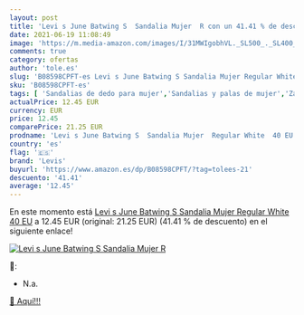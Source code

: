 ```yaml
---
layout: post
title: 'Levi s June Batwing S  Sandalia Mujer  R con un 41.41 % de descuento'
date: 2021-06-19 11:08:49
image: 'https://m.media-amazon.com/images/I/31MWIgobhVL._SL500_._SL400_.jpg'
comments: true
category: ofertas
author: 'tole.es'
slug: 'B08598CPFT-es Levi s June Batwing S Sandalia Mujer Regular White 40 EU'
sku: 'B08598CPFT-es'
tags: [ 'Sandalias de dedo para mujer','Sandalias y palas de mujer','Zapatos','Zapatos para mujer','Zapatos y complementos','levis','sandalia', ]
actualPrice: 12.45 EUR
currency: EUR
price: 12.45
comparePrice: 21.25 EUR
prodname: 'Levi s June Batwing S  Sandalia Mujer  Regular White  40 EU'
country: 'es'
flag: '🇪🇸'
brand: 'Levis'
buyurl: 'https://www.amazon.es/dp/B08598CPFT/?tag=tolees-21'
descuento: '41.41'
average: '12.45'
---
```


En este momento está [Levi s June Batwing S  Sandalia Mujer  Regular White  40 EU](https://www.amazon.es/dp/B08598CPFT/?tag=tolees-21) a 12.45 EUR (original: 21.25 EUR) (41.41 %  de descuento) en el siguiente enlace!

[![Levi s June Batwing S  Sandalia Mujer  R](https://m.media-amazon.com/images/I/31MWIgobhVL._SL500_._SL400_.jpg)](https://www.amazon.es/dp/B08598CPFT/?tag=tolees-21)

🔎:

- N.a.

[🛒 Aquí!!!](https://www.amazon.es/dp/B08598CPFT/?tag=tolees-21)
